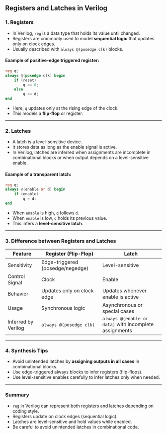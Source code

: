 ## Registers and Latches in Verilog

### 1. **Registers**

* In Verilog, `reg` is a data type that holds its value until changed.
* Registers are commonly used to model **sequential logic** that updates only on clock edges.
* Usually described with `always @(posedge clk)` blocks.

#### Example of positive-edge triggered register:

```verilog
reg q;
always @(posedge clk) begin
    if (reset)
        q <= 0;
    else
        q <= d;
end
```

* Here, `q` updates only at the rising edge of the clock.
* This models a **flip-flop** or register.

---

### 2. **Latches**

* A latch is a level-sensitive device.
* It stores data as long as the enable signal is active.
* In Verilog, latches are inferred when assignments are incomplete in combinational blocks or when output depends on a level-sensitive enable.

#### Example of a transparent latch:

```verilog
reg q;
always @(enable or d) begin
    if (enable)
        q = d;
end
```

* When `enable` is high, `q` follows `d`.
* When `enable` is low, `q` holds its previous value.
* This infers a **level-sensitive latch**.

---

### 3. **Difference between Registers and Latches**

| Feature             | Register (Flip-Flop)             | Latch                                                  |
| ------------------- | -------------------------------- | ------------------------------------------------------ |
| Sensitivity         | Edge-triggered (posedge/negedge) | Level-sensitive                                        |
| Control Signal      | Clock                            | Enable                                                 |
| Behavior            | Updates only on clock edge       | Updates whenever enable is active                      |
| Usage               | Synchronous logic                | Asynchronous or special cases                          |
| Inferred by Verilog | `always @(posedge clk)`          | `always @(enable or data)` with incomplete assignments |

---

### 4. **Synthesis Tips**

* Avoid unintended latches by **assigning outputs in all cases** in combinational blocks.
* Use edge-triggered always blocks to infer registers (flip-flops).
* Use level-sensitive enables carefully to infer latches only when needed.

---

### Summary

* `reg` in Verilog can represent both registers and latches depending on coding style.
* Registers update on clock edges (sequential logic).
* Latches are level-sensitive and hold values while enabled.
* Be careful to avoid unintended latches in combinational code.
